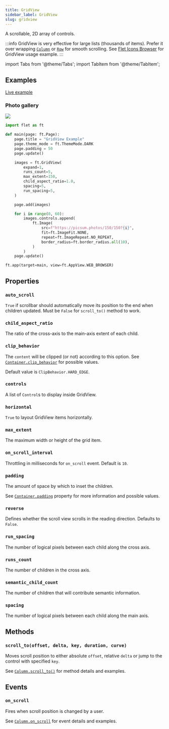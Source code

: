 ```yaml
---
title: GridView
sidebar_label: GridView
slug: gridview
---
```


A scrollable, 2D array of controls.

:::info
GridView is very effective for large lists (thousands of items). Prefer it over wrapping [`Column`](column) or [`Row`](row) for smooth scrolling. See [Flet Icons Browser](https://github.com/flet-dev/examples/blob/main/python/apps/icons-browser/main.py) for GridView usage example.
:::

import Tabs from '@theme/Tabs';
import TabItem from '@theme/TabItem';

## Examples

[Live example](https://flet-controls-gallery.fly.dev/layout/gridview)

### Photo gallery

<img src="/img/docs/controls/gridview/photo-gallery.png" className="screenshot-50"/>

<Tabs groupId="language">
  <TabItem value="python" label="Python" default>

```python
import flet as ft

def main(page: ft.Page):
    page.title = "GridView Example"
    page.theme_mode = ft.ThemeMode.DARK
    page.padding = 50
    page.update()

    images = ft.GridView(
        expand=1,
        runs_count=5,
        max_extent=150,
        child_aspect_ratio=1.0,
        spacing=5,
        run_spacing=5,
    )

    page.add(images)

    for i in range(0, 60):
        images.controls.append(
            ft.Image(
                src=f"https://picsum.photos/150/150?{i}",
                fit=ft.ImageFit.NONE,
                repeat=ft.ImageRepeat.NO_REPEAT,
                border_radius=ft.border_radius.all(10),
            )
        )
    page.update()

ft.app(target=main, view=ft.AppView.WEB_BROWSER)
```
  </TabItem>
</Tabs>

## Properties

### `auto_scroll`

`True` if scrollbar should automatically move its position to the end when children updated. Must be `False` for `scroll_to()` method to work.

### `child_aspect_ratio`

The ratio of the cross-axis to the main-axis extent of each child.

### `clip_behavior`

The `content` will be clipped (or not) according to this option.
See [`Container.clip_behavior`](container#clip_behavior) for possible values.

Default value is `ClipBehavior.HARD_EDGE`.

### `controls`

A list of `Control`s to display inside GridView.

### `horizontal`

`True` to layout GridView items horizontally.

### `max_extent`

The maximum width or height of the grid item.

### `on_scroll_interval`

Throttling in milliseconds for `on_scroll` event. Default is `10`.

### `padding`

The amount of space by which to inset the children.

See [`Container.padding`](container#padding) property for more information and possible values.

### `reverse`

Defines whether the scroll view scrolls in the reading direction. Defaults to `False`.

### `run_spacing`

The number of logical pixels between each child along the cross axis.

### `runs_count`

The number of children in the cross axis.

### `semantic_child_count`

The number of children that will contribute semantic information.

### `spacing`

The number of logical pixels between each child along the main axis.

## Methods

### `scroll_to(offset, delta, key, duration, curve)`

Moves scroll position to either absolute `offset`, relative `delta` or jump to the control with specified `key`.

See [`Column.scroll_to()`](column#scroll_tooffset-delta-key-duration-curve) for method details and examples.

## Events

### `on_scroll`

Fires when scroll position is changed by a user.

See [`Column.on_scroll`](column#on_scroll) for event details and examples.